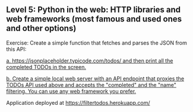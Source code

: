 ## Level 5: Python in the web: HTTP libraries and web frameworks (most famous and used ones and other options)

Exercise: Create a simple function that fetches and parses the JSON from this API:

[a. https://jsonplaceholder.typicode.com/todos/ and then print all the completed TODOs in the screen.](https://github.com/dexterneutron/pybootcamp/blob/master/level_5/todos.py)

[b. Create a simple local web server with an API endpoint that proxies the TODOs API used above and accepts the "completed" and the "name" filtering. You can use any web framework you prefer.](https://github.com/dexterneutron/pybootcamp/blob/master/level_5/web_app)

Application deployed at
https://filtertodos.herokuapp.com/